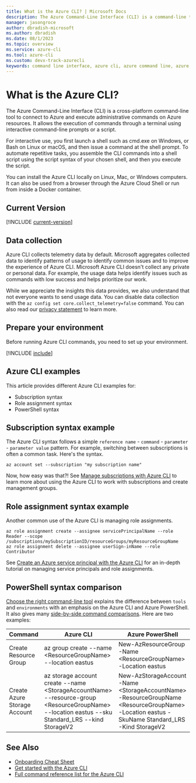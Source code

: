 ```yaml
---
title: What is the Azure CLI? | Microsoft Docs
description: The Azure Command-Line Interface (CLI) is a command-line tool designed to create and manage Azure resources available in Windows, macOS, Linux, and Docker containers.
manager: jasongroce
author: dbradish-microsoft
ms.author: dbradish
ms.date: 08/1/2023
ms.topic: overview
ms.service: azure-cli
ms.tool: azure-cli
ms.custom: devx-track-azurecli
keywords: command line interface, azure cli, azure command line, azure command line interface, what is cli, azure cli examples
---
```

# What is the Azure CLI?

The Azure Command-Line Interface (CLI) is a cross-platform command-line tool to connect to Azure and execute administrative commands on Azure resources. It allows the execution of commands through a terminal using interactive command-line prompts or a script.

For interactive use, you first launch a shell such as cmd.exe on Windows, or Bash on Linux or macOS, and then issue a command at the shell prompt. To automate repetitive tasks, you assemble the CLI commands into a shell script using the script syntax of your chosen shell, and then you execute the script.

You can install the Azure CLI locally on Linux, Mac, or Windows computers. It can also be used from a browser through the Azure Cloud Shell or run from inside a Docker container.

## Current Version

[!INCLUDE [current-version](includes/current-version.md)]

## Data collection

Azure CLI collects telemetry data by default. Microsoft aggregates collected data to identify patterns of usage to identify common issues and to improve the experience of Azure CLI. Microsoft Azure CLI doesn't collect any private or personal data. For example, the usage data helps identify issues such as commands with low success and helps prioritize our work.

While we appreciate the insights this data provides, we also understand that not everyone wants to send usage data. You can disable data collection with the `az config set core.collect_telemetry=false` command. You can also read our [privacy statement](https://privacy.microsoft.com/privacystatement) to learn more.

## Prepare your environment

Before running Azure CLI commands, you need to set up your environment.

[!INCLUDE [include](~/articles/reusable-content/azure-cli/azure-cli-prepare-your-environment-no-header.md)]

## Azure CLI examples
This article provides different Azure CLI examples for:
- Subscription syntax
- Role assignment syntax
- PowerShell syntax


## Subscription syntax example

The Azure CLI syntax follows a simple `reference name` - `command` - `parameter` - `parameter value` pattern.  For example, switching between subscriptions is often a common task.  Here's the syntax.

```azurecli
az account set --subscription "my subscription name"
```

Now, how easy was that?!  See [Manage subscriptions with Azure CLI](manage-azure-subscriptions-azure-cli.md) to learn more about using the Azure CLI to work with subscriptions and create management groups.

## Role assignment syntax example

Another common use of the Azure CLI is managing role assignments.

```azurecli
az role assignment create --assignee servicePrincipalName --role Reader --scope /subscriptions/mySubscriptionID/resourceGroups/myResourceGroupName
az role assignment delete --assignee userSign-inName --role Contributor
```

See [Create an Azure service principal with the Azure CLI](./azure-cli-sp-tutorial-1.md) for an in-depth tutorial on managing service principals and role assignments.

## PowerShell syntax comparison

[Choose the right command-line tool](choose-the-right-azure-command-line-tool.md) explains the difference between `tools` and `environments` with an emphasis on the Azure CLI and Azure PowerShell.  It also gives many [side-by-side command comparisons](choose-the-right-azure-command-line-tool.md#azure-cli-vs-azure-powershell-side-by-side-command-comparison).  Here are two examples:

|Command|Azure CLI|Azure PowerShell|
| --- | --- | --- |
| Create Resource Group | az group create --name \<ResourceGroupName> --location eastus |New-AzResourceGroup -Name \<ResourceGroupName> -Location eastus
| Create Azure Storage Account | az storage account create --name \<StorageAccountName> --resource-group \<ResourceGroupName> --location eastus --sku Standard_LRS --kind StorageV2 | New-AzStorageAccount -Name \<StorageAccountName> -ResourceGroupName \<ResourceGroupName> -Location eastus -SkuName Standard_LRS -Kind StorageV2

## See Also

* [Onboarding Cheat Sheet](./cheat-sheet-onboarding.md)
* [Get started with the Azure CLI](./get-started-with-azure-cli.md)
* [Full command reference list for the Azure CLI](../latest/docs-ref-autogen/reference-index.yml)
